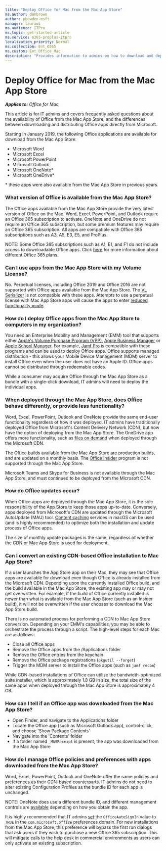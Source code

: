 ```yaml
---
title: "Deploy Office for Mac from the Mac App Store"
ms.author: danbrown
author: pbowden-msft
manager: laurawi
ms.audience: ITPro
ms.topic: get-started-article
ms.service: o365-proplus-itpro
localization_priority: Normal
ms.collection: Ent_O365
ms.custom: Ent_Office_Mac
description: "Provides information to admins on how to download and deploy Office for Mac from the Mac App Store"
---
```


# Deploy Office for Mac from the Mac App Store

***Applies to:*** *Office for Mac*

This article is for IT admins and covers frequently asked questions about the availability of Office from the Mac App Store, and the differences between downloading and distributing Office apps directly from Microsoft.

Starting in January 2019, the following Office applications are available for download from the Mac App Store:
- Microsoft Word
- Microsoft Excel
- Microsoft PowerPoint
- Microsoft Outlook
- Microsoft OneNote*
- Microsoft OneDrive*

\* these apps were also available from the Mac App Store in previous years.

### What version of Office is available from the Mac App Store?
The Office apps available from the Mac App Store provide the very latest version of Office on the Mac. Word, Excel, PowerPoint, and Outlook require an Office 365 subscription to activate. OneNote and OneDrive do not require an Office 365 subscription, but some premium features may require an Office 365 subscription. All apps are compatible with Office 365 subscriptions such as A3, A5, E3, E5, and ProPlus.

NOTE: Some Office 365 subscriptions such as A1, E1, and F1 do not include access to downloadable Office apps. Click [here](https://products.office.com/en-us/business/compare-more-office-365-for-business-plans) for more information about different Office 365 plans.

### Can I use apps from the Mac App Store with my Volume License?
No. Perpetual licenses, including Office 2019 and Office 2016 are not supported with Office apps available from the Mac App Store. The [VL Serializer](volume-license-serializer.md) is not compatible with these apps. Attempts to use a perpetual license with Mac App Store apps will cause the apps to enter [reduced functionality mode](https://go.microsoft.com/fwlink/?linkid=2060681).

### How do I deploy Office apps from the Mac App Store to computers in my organization?
You need an Enterprise Mobility and Management (EMM) tool that supports either [Apple's Volume Purchase Program (VPP)](https://volume.itunes.apple.com/), [Apple Business Manager](https://www.apple.com/business/it/) or [Apple School Manager](https://www.apple.com/education/it/). For example, [Jamf Pro](https://www.jamf.com/) is compatible with these programs and can be used to deploy Office apps. Office supports managed distribution - this allows your Mobile Device Management (MDM) server to install Office even when the user does not have an Apple ID. Office apps cannot be distributed through redeemable codes.

While a consumer may acquire Office through the Mac App Store as a bundle with a single-click download, IT admins will need to deploy the individual apps.

### When deployed through the Mac App Store, does Office behave differently, or provide less functionality?
Word, Excel, PowerPoint, Outlook and OneNote provide the same end-user functionality regardless of how it was deployed. IT admins have traditionally deployed Office from Microsoft's Content Delivery Network (CDN), but now have the option of deploying from the Mac App Store. The OneDrive app offers more functionality, such as [files on demand](https://support.office.com/article/try-files-on-demand-for-mac-529f6d53-e572-4922-a585-e7a318c135f0) when deployed through the Microsoft CDN.

The Office builds available from the Mac App Store are production builds, and are updated on a monthly basis. The [Office Insider](https://insider.office.com/) program is not supported through the Mac App Store.

Microsoft Teams and Skype for Business is not available through the Mac App Store, and must continued to be deployed from the Microsoft CDN.

### How do Office updates occur?
When Office apps are deployed through the Mac App Store, it is the sole responsibility of the App Store to keep those apps up-to-date. Conversely, apps deployed from Microsoft's CDN are updated through the Microsoft AutoUpdate (MAU) tool. [Content caching](https://support.apple.com/guide/mac-help/about-content-caching-on-mac-mchl9388ba1b/mac) services in macOS can be used (and is highly recommended) to optimize both the installation and update process of Office apps.

The size of monthly update packages is the same, regardless of whether the CDN or Mac App Store is used for deployment.

### Can I convert an existing CDN-based Office installation to Mac App Store?
If a user launches the App Store app on their Mac, they may see that Office apps are available for download even though Office is already installed from the Microsoft CDN. Depending upon the currently installed Office build, and the build available in the Mac App Store, the existing app may or may not get overwritten. For example, if the build of Office currently installed is newer than what is available from the Mac App Store (such as an Insider build), it will not be overwritten if the user chooses to download the Mac App Store build.

There is no automated process for performing a CDN to Mac App Store conversion. Depending on your EMM's capabilities, you may be able to orchestrate the process through a script. The high-level steps for each Mac are as follows:
- Close all Office apps
- Remove the Office apps from the /Applications folder
- Remove the Office entries from the keychain
- Remove the Office package registrations (`pkgutil --forget`)
- Trigger the MDM server to install the Office apps (such as `jamf recon`)

While CDN-based installations of Office can utilize the bandwidth-optimized suite installer, which is approximately 1.8 GB in size, the total size of the same apps when deployed through the Mac App Store is approximately 4 GB.

### How can I tell if an Office app was downloaded from the Mac App Store?
- Open Finder, and navigate to the Applications folder
- Locate the Office app (such as Microsoft Outlook.app), control-click, and choose 'Show Package Contents'
- Navigate into the 'Contents' folder
- If a folder named `_MASReceipt` is present, the app was downloaded from the Mac App Store

### How do I manage Office policies and preferences with apps downloaded from the Mac App Store?
Word, Excel, PowerPoint, Outlook and OneNote offer the same policies and preferences as their CDN-based counterparts. IT admins do not need to alter existing Configuration Profiles as the bundle ID for each app is unchanged.

NOTE: OneNote does use a different bundle ID, and different management controls are [available](https://docs.microsoft.com/en-us/onedrive/deploy-and-configure-on-macos) depending on how you obtain the app.

It is highly recommended that IT admins [set](preferences-outlook.md) the `OfficeAutoSignIn` value to `TRUE` in the `com.microsoft.office` preferences domain. For new installations from the Mac App Store, this preference will bypass the first run dialogs that ask users if they wish to purchase a new Office 365 subscription. This will mitigate calls to the help desk in commercial environments as users can only activate an existing subscription.
